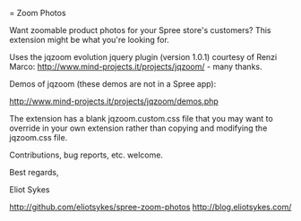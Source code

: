 = Zoom Photos

Want zoomable product photos for your Spree store's customers?  This extension might be what you're looking for.

Uses the jqzoom evolution jquery plugin (version 1.0.1) courtesy of Renzi Marco: http://www.mind-projects.it/projects/jqzoom/ - many thanks.

Demos of jqzoom (these demos are not in a Spree app):

http://www.mind-projects.it/projects/jqzoom/demos.php

The extension has a blank jqzoom.custom.css file that you may want to override in your own extension
rather than copying and modifying the jqzoom.css file.

Contributions, bug reports, etc. welcome.

Best regards,

Eliot Sykes

http://github.com/eliotsykes/spree-zoom-photos
http://blog.eliotsykes.com/

